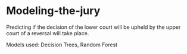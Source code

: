 # Modeling-the-jury

Predicting if the decision of the lower court will be upheld by the upper court of a reversal will take place.

Models used: Decision Trees, Random Forest
